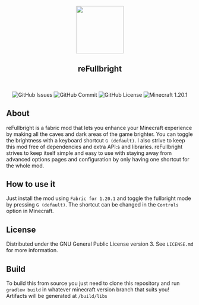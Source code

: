 <p align="center"><img src="https://cdn.existnetwork.com/images/refullbright.png" width="128" /></p>
<h2 align="center">reFullbright</h2>
<br>
<p align="center">
    <img src="https://img.shields.io/github/issues/height229/refullbright?label=Issues" alt="GitHub Issues" />
    <img src="https://img.shields.io/github/last-commit/height229/refullbright?label=Last%20Commit" alt="GitHub Commit" />
    <img src="https://img.shields.io/github/license/height229/refullbright?label=License" alt="GitHub License" />
    <img src="https://img.shields.io/badge/Minecraft-1.20.1-success" alt="Minecraft 1.20.1" />
</p>

## About
reFullbright is a fabric mod that lets you enhance your Minecraft experience by making all the caves and dark areas of the game brighter. You can toggle the brightness with a keyboard shortcut `G (default)`. I also strive to keep this mod free of dependencies and extra API:s and libraries. reFullbright strives to keep itself simple and easy to use with staying away from advanced options pages and configuration by only having one shortcut for the whole mod.

## How to use it
Just install the mod using `Fabric for 1.20.1` and toggle the fullbright mode by pressing `G (default)`. The shortcut can be changed in the `Controls` option in Minecraft.

## License
Distributed under the GNU General Public License version 3. See `LICENSE.md` for more information.

## Build
To build this from source you just need to clone this repository and run `gradlew build` in whatever minecraft version branch that suits you! \
Artifacts will be generated at `/build/libs`
